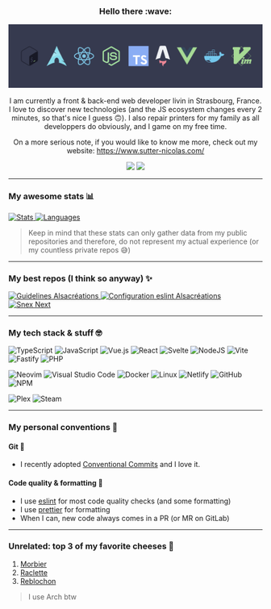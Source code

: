 <div align="center">
  <h3>Hello there :wave:</h3>

  <img src="assets/img/cover.svg">

  I am currently a front & back-end web developer livin in Strasbourg, France. I love to discover new technologies (and the JS ecosystem changes every 2 minutes, so that's nice I guess 🙃). I also repair printers for my family as all developpers do obviously, and I game on my free time.

  On a more serious note, if you would like to know me more, check out my website: <https://www.sutter-nicolas.com/>

  <div>
    <a href = "mailto:contact.sutter.nicolas@gmail.com"><img src="https://img.shields.io/badge/-Gmail-%23333?style=for-the-badge&logo=gmail&logoColor=white" target="_blank"></a>
    <a href="https://www.linkedin.com/in/nicolas-sutter-abb18b188/" target="_blank"><img src="https://img.shields.io/badge/-LinkedIn-%230077B5?style=for-the-badge&logo=linkedin&logoColor=white" target="_blank"></a>
  </div>
</div>

---

### My awesome stats 📊

<div>

  <a href="https://github.com/nicolassutter/nicolassutter">
    <img src="https://github-readme-stats.vercel.app/api?username=nicolassutter&show_icons=true&bg_color=24273a&text_color=cad3f5&icon_color=c6a0f6&title_color=8bd5ca" alt="Stats">
  </a>

  <a href="https://github.com/nicolassutter/nicolassutter">
    <img src="https://github-readme-stats.vercel.app/api/top-langs/?username=nicolassutter&show_icons=true&bg_color=24273a&text_color=cad3f5&icon_color=c6a0f6&title_color=8bd5ca" alt="Languages">
  </a>
</div>

> Keep in mind that these stats can only gather data from my public repositories and therefore, do not represent my actual experience (or my countless private repos 😅)

---

### My best repos (I think so anyway) ✨

<a href="https://github.com/alsacreations/guidelines">
  <img src="https://github-readme-stats.vercel.app/api/pin/?username=alsacreations&repo=guidelines&bg_color=24273a&text_color=cad3f5&icon_color=c6a0f6&title_color=8bd5ca" alt="Guidelines Alsacréations" />
</a>

<a href="https://github.com/alsacreations/eslint">
  <img src="https://github-readme-stats.vercel.app/api/pin/?username=alsacreations&repo=eslint&bg_color=24273a&text_color=cad3f5&icon_color=c6a0f6&title_color=8bd5ca" alt="Configuration eslint Alsacréations" />
</a>

<a href="https://github.com/nicolassutter/snex-next">
  <img src="https://github-readme-stats.vercel.app/api/pin/?username=nicolassutter&repo=snex-next&bg_color=24273a&text_color=cad3f5&icon_color=c6a0f6&title_color=8bd5ca" alt="Snex Next" />
</a>

---

### My tech stack & stuff 🤓

![TypeScript](https://img.shields.io/badge/typescript-%23007ACC.svg?style=for-the-badge&logo=typescript&logoColor=white)
![JavaScript](https://img.shields.io/badge/javascript-%23323330.svg?style=for-the-badge&logo=javascript&logoColor=%23F7DF1E)
![Vue.js](https://img.shields.io/badge/vuejs-%2335495e.svg?style=for-the-badge&logo=vuedotjs&logoColor=%234FC08D)
![React](https://img.shields.io/badge/react-%2320232a.svg?style=for-the-badge&logo=react&logoColor=%2361DAFB)
![Svelte](https://img.shields.io/badge/svelte-%23f1413d.svg?style=for-the-badge&logo=svelte&logoColor=white)
![NodeJS](https://img.shields.io/badge/node.js-6DA55F?style=for-the-badge&logo=node.js&logoColor=white)
![Vite](https://img.shields.io/badge/vite-%23646CFF.svg?style=for-the-badge&logo=vite&logoColor=white)
![Fastify](https://img.shields.io/badge/fastify-%23000000.svg?style=for-the-badge&logo=fastify&logoColor=white)
![PHP](https://img.shields.io/badge/php-%23777BB4.svg?style=for-the-badge&logo=php&logoColor=white)

![Neovim](https://img.shields.io/badge/NeoVim-%2357A143.svg?&style=for-the-badge&logo=neovim&logoColor=white)
![Visual Studio Code](https://img.shields.io/badge/Visual%20Studio%20Code-0078d7.svg?style=for-the-badge&logo=visual-studio-code&logoColor=white)
![Docker](https://img.shields.io/badge/docker-%230db7ed.svg?style=for-the-badge&logo=docker&logoColor=white)
![Linux](https://img.shields.io/badge/Linux-FCC624?style=for-the-badge&logo=linux&logoColor=black)
![Netlify](https://img.shields.io/badge/netlify-%23000000.svg?style=for-the-badge&logo=netlify&logoColor=#00C7B7)
![GitHub](https://img.shields.io/badge/github-%23121011.svg?style=for-the-badge&logo=github&logoColor=white)
![NPM](https://img.shields.io/badge/NPM-CC3534.svg?style=for-the-badge&logo=npm&logoColor=white)

![Plex](https://img.shields.io/badge/plex-%23E5A00D.svg?style=for-the-badge&logo=plex&logoColor=white)
![Steam](https://img.shields.io/badge/steam-%23000000.svg?style=for-the-badge&logo=steam&logoColor=white)

---

### My personal conventions 📏

#### Git 🌳

- I recently adopted [Conventional Commits](https://www.conventionalcommits.org/en/v1.0.0/) and I love it.

#### Code quality & formatting 🎨

- I use [eslint](https://eslint.org/) for most code quality checks (and some formatting)
- I use [prettier](https://prettier.io/) for formatting
- When I can, new code always comes in a PR (or MR on GitLab)

---

### Unrelated: top 3 of my favorite cheeses 🧀

1. [Morbier](https://fr.wikipedia.org/wiki/Morbier_(Jura))
2. [Raclette](https://fr.wikipedia.org/wiki/Raclette)
3. [Reblochon](https://fr.wikipedia.org/wiki/Reblochon)

> I use Arch btw
